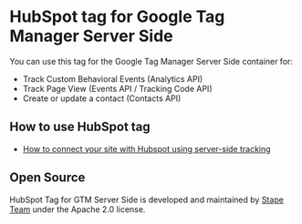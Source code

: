 # HubSpot tag for Google Tag Manager Server Side

You can use this tag for the Google Tag Manager Server Side container for:

- Track Custom Behavioral Events (Analytics API)
- Track Page View (Events API / Tracking Code API)
- Create or update a contact (Contacts API)

## How to use HubSpot tag

- [How to connect your site with Hubspot using server-side tracking](https://stape.io/how-to-connect-website-with-hubspot-using-server-side-tracking/)

## Open Source

HubSpot Tag for GTM Server Side is developed and maintained by [Stape Team](https://stape.io/) under the Apache 2.0 license.
